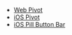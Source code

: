 - [Web Pivot](#/controls/web/pivot)
- [iOS Pivot](#/controls/ios/pivot)
- [iOS Pill Button Bar](#/controls/ios/pillbuttonbar)
